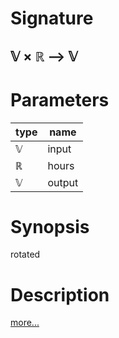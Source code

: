 # Signature
## 𝕍 × ℝ ⟶ 𝕍

# Parameters

| type | name |
|------|------|
|𝕍|input|
|ℝ|hours|
|𝕍|output|

# Synopsis
rotated

# Description

[more...](https://en.wikipedia.org/wiki/Rotation_(mathematics))